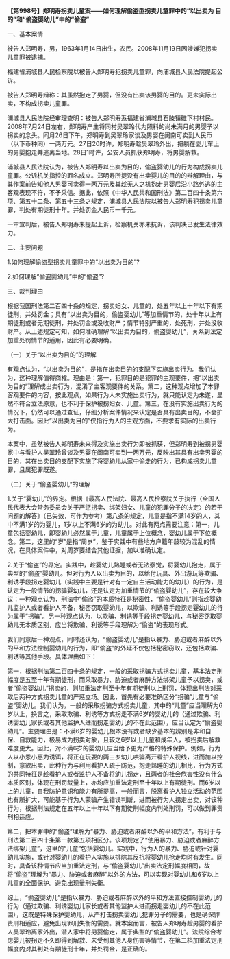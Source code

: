 **【第998号】郑明寿拐卖儿童案——如何理解偷盗型拐卖儿童罪中的“以出卖为 目的”和“偷盗婴幼儿”中的“偷盗”**

一、基本案情

被告人郑明寿，男，1963年1月14日出生，农民。2008年11月19日因涉嫌犯拐卖儿童罪被逮捕。

福建省浦城县人民检察院以被告人郑明寿犯拐卖儿童罪，向浦城县人民法院提起公诉。

被告人郑明寿辩称：其虽然抱走了男婴，但没有出卖该男婴的目的。更未实际出卖，不构成拐卖儿童罪。

浦城县人民法院经审理查明：被告人郑明寿系福建省浦城县石陂镇碓下村村民。2008年7月24日左右，郑明寿产生将同村吴翠玲代为照料的尚未满月的男婴予以拐卖的念头。同月26日下午，郑明寿到吴翠玲家谈及男婴在闽南可卖到人民币（以下币种同）一两万元。27日20时许，郑明寿趁吴翠玲外出，把躺在婴儿车上的男婴抱走并逃离当地。28日1时许，公安人员抓获郑明寿，将男婴解救。

浦城县人民法院认为，被告人郑明寿以出卖为目的，偷盗婴幼儿的行为构成拐卖儿童罪。公诉机关指控的罪名成立。郑明寿所提没有出卖婴儿的目的的辩解理由，与其作案前告知他人男婴可卖得一两万元及其趁无人之机抱走男婴后沿小路外逃的主客观表现不符，不予采信。据此，依照《中华人民共和国刑法》第二百四十条第六项、第五十二条、第五十三条之规定，浦城县人民法院以被告人郑明寿犯拐卖儿童罪，判处有期徒刑十年。并处罚金人民币一千元。

一审宣判后，被告人郑明寿未提起上诉，检察机关亦未抗诉，该判决已发生法律效力。

二、主要问题

1.如何理解偷盗型拐卖儿童罪中的“以出卖为目的”?

2.如何理解“偷盗婴幼儿”中的“偷盗”?

三、裁判理由

根据我国刑法第二百四十条的规定，拐卖妇女、儿童的，处五年以上十年以下有期徒刑，并处罚金；具有“以出卖为目的，偷盗婴幼儿”等加重情节的，处十年以上有期徒刑或者无期徒刑，并处罚金或没收财产；情节特别严重的，处死刑，并处没收财产。从上述规定可知，如何准确理解“以出卖为目的，偷盗婴幼儿”，关系到法定加重处罚情节的适用，因此有必要明确。

（一）关于“以出卖为目的”的理解

有观点认为，“以出卖为目的”，是指在出卖目的的支配下实施出卖行为。我们认为，这种理解值得商榷。理由是：第一，犯罪目的是犯罪的主观要件，把“以出卖为目的”理解成出卖行为，混淆了主客观要件的关系。第二，这种观点增加了本罪客观要件的内容，按此观点，如果行为人未实施出卖行为，就只能认定为未遂，显然不符合立法原意，也不利于保护被拐妇女、儿童。第三，在没有实施出卖行为的情况下，仍然可以通过查证，仔细分析案件情况来认定是否具有出卖目的，不会扩大打击面。因此“以出卖为目的”仅指行为人的主观方面，不要求有实际的出卖行为。

本案中，虽然被告人郑明寿未来得及实施出卖行为即被抓获，但郑明寿到被拐男婴家中与看护人吴翠玲曾谈及男婴在闽南可卖到一两万元，反映出其具有出卖男婴的目的，其在出卖目的支配下实施了将婴幼儿从家中偷走的行为，已构成拐卖儿童罪，且属犯罪既遂。

（二）关于“偷盗婴幼儿”的理解

1.关于“婴幼儿”的界定。根据《最高人民法院、最高人民检察院关于执行〈全国人民代表大会常务委员会关于严惩拐卖、绑架妇女、儿童的犯罪分子的决定〉的若干问题的解答》（已失效，可作为参考）第八条的规定，儿童是指不满14岁的人，其中不满1岁的为婴儿，1岁以上不满6岁的为幼儿。对此有两点需要注意：第一，儿童包括婴幼儿，即婴幼儿必然属于儿童，儿童属于上位概念，婴幼儿属于下位概念。第二，这里的“岁”是指“周岁”，鉴于实践中有些地方户籍年龄较为混乱的情况，在具体案件中，对周岁要结合其他证据，加以准确认定。

2.关于“偷盗”的界定。实践中，趁婴幼儿熟睡或者无法察觉，将婴幼儿抱走，属于典型的“偷盗”婴幼儿。但对行为人以出卖为目的，以给付玩具、外出游玩等欺骗、利诱手段拐走婴幼儿（实践中主要是针对有一定自主活动能力的幼儿）的行为，是认定为一般情节的拐骗婴幼儿，还是认定为加重情节的“偷盗婴幼儿”，存在较大争议：一种观点认为，刑法中“偷盗”的本质特征是秘密性，“偷盗婴幼儿”则指趁婴幼儿监护人或者看护人不备，秘密窃取婴幼儿，以欺骗、利诱等手段拐走婴幼儿的行为属于“拐骗”。另一种观点认为，以欺骗、利诱等手段拐走婴幼儿，与秘密窃取婴幼儿无本质区别，应当将欺骗、利诱等手段理解为“偷盗”的表现形式。

我们同意后一种观点，同时还认为，“偷盗婴幼儿”是指以暴力、胁迫或者麻醉以外的平和方法控制婴幼儿的行为，即“偷盗”的外延不仅包括秘密窃取，还包括欺骗、利诱等其他手段。具体理由如下：

第一，根据刑法第二百四十条的规定，一般的采取拐骗方式拐卖儿童，基本法定刑幅度是五至十年有期徒刑，而采取暴力、胁迫或者麻醉方法绑架儿童予以拐卖，或者“偷盗婴幼儿”拐卖的，则加重法定刑至十年有期徒刑以上刑罚，体现出刑法对采取后两种方式拐卖儿童的严惩立场。因此，首先有必要准确区分“拐骗”儿童与“偷盗”婴幼儿。我们认为，一般的采取拐骗方式拐卖儿童，其中的“儿童”应当理解为6岁以上，换言之，采取欺骗、利诱等方式拐走不满6岁的婴幼儿的（通过欺骗、利诱婴幼儿家长或者其他监护人进而拐走婴幼儿的不在此范围），应当认定为“偷盗婴幼儿”。主要理由是：不满6岁的婴幼儿根本没有或者缺少基本的辨别是非和自保、自救能力，极易成为拐卖对象，且较之6岁以上儿童和成年人，被拐卖后解救难度更大。因此，对不满6岁的婴幼儿应当给予更为严格的特殊保护。例如，行为人以小恩小惠为诱饵，将正在玩耍的两三岁幼儿哄骗离开看护人视线，进而加以控制，意欲出卖，此种行为与利用看护人疏于防范，抱走熟睡的幼儿相比，行为方式的共同特征是趁看护人或者监护人不备将幼儿拐走，且两者的社会危害性没有什么本质区别，体现在刑罚裁量上，亦均应加重法定刑至十年以上有期徒刑。而6岁以上的儿童，自我防护意识和能力有所提高，一般而言，脱离看护人独立活动的范围也有所扩大，可能基于行为人蒙骗产生错误判断，进而被行为人拐走出卖，对该种行为，根据刑法规定在五年以上十年以下有期徒刑幅度内判处刑罚，可以做到罪责刑相适应。

第二，把本罪中的“偷盗”理解为“暴力、胁迫或者麻醉以外的平和方法”，有利于与刑法第二百四十条第一款第五项相区分。该项规定了“使用暴力、胁迫或者麻醉方法绑架儿童”，这里的“儿童”包括婴幼儿。实践中，行为人的暴力、胁迫或针对婴幼儿实施，或针对婴幼儿的看护人实施以排除其反抗将婴幼儿抢走均时有发生。同时，具备该种情节应当加重法定刑，与“偷盗婴幼儿”出卖法定刑幅度相同，故将“偷盗”理解为“暴力、胁迫或者麻醉”以外的方法，可以实现对婴幼儿和6岁以上儿童的全面保护。避免出现量刑失衡。

综上，“偷盗婴幼儿”是指以暴力、胁迫或者麻醉以外的平和方法直接控制婴幼儿的行为（通过欺骗、利诱婴幼儿家长或者其他监护人进而拐走婴幼儿的不在此范围），这既是特殊保护婴幼儿，从严打击拐卖婴幼儿犯罪分子的需要，也是确保罪责刑相适应，避免出现罪刑失衡的需要。就本案而言，被告人郑明寿趁男婴的看护人吴翠玲离家外出，潜人家中将男婴偷走，属于典型的“偷盗婴幼儿”。法院综合考虑婴儿被拐走不久即得到解救、未受到其他人身伤害等情节，在第二档加重法定刑幅度内对其判处有期徒刑十年，并处罚金，是正确的。